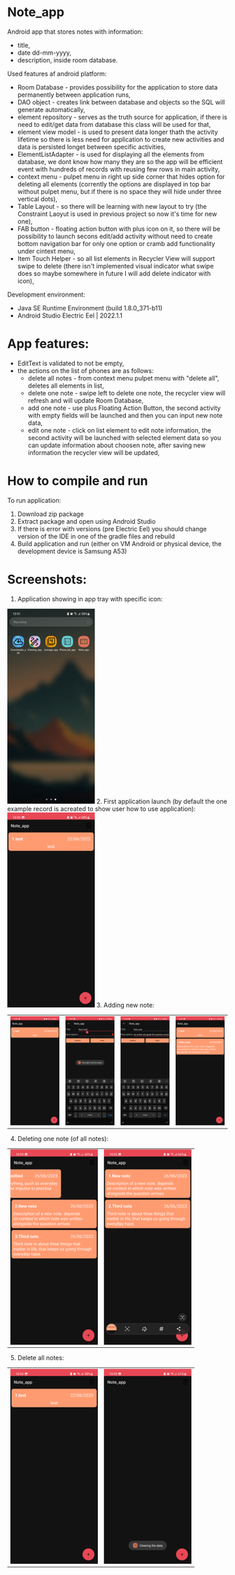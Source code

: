 # Note_app
Android app that stores notes with information:
- title,
- date dd-mm-yyyy,
- description,
inside room database.

Used features af android platform:
- Room Database - provides possibility for the application to store data permanently between application runs,
- DAO object - creates link between database and objects so the SQL will generate automatically,
- element repository - serves as the truth source for application, if there is need to edit/get data from database this class will be used for that,
- element view model - is used to present data longer thath the activity lifetime so there is less need for application to create new activities and data is persisted longet between specific activities,
- ElementListAdapter - is used for displaying all the elements from database, we dont know how many they are so the app will be efficient event with hundreds of records with reusing few rows in main activity,
- context menu - pulpet menu in right up side corner that hides option for deleting all elements (corrently the options are displayed in top bar without pulpet menu, but if there is no space they will hide under three vertical dots),
- Table Layout - so there will be learning with new layout to try (the Constraint Laoyut is used in previous project so now it's time for new one),
- FAB button - floating action button with plus icon on it, so there will be possibility to launch secons edit/add activity without need to create bottom navigation bar for only one option or cramb add functionality under cintext menu,
- Item Touch Helper - so all list elements in Recycler View will support swipe to delete (there isn't implemented visual indicator what swipe does so maybe somewhere in future I will add delete indicator with icon),

Development environment:
- Java SE Runtime Environment (build 1.8.0_371-b11)
- Android Studio Electric Eel | 2022.1.1

# App features:
- EditText is validated to not be empty,
- the actions on the list of phones are as follows:
    - delete all notes - from context menu pulpet menu with "delete all", deletes all elements in list,
    - delete one note - swipe left to delete one note, the recycler view will refresh and will update Room Database,
    - add one note - use plus Floating Action Button, the second activity with empty fields will be launched and then you can input new note data,
    - edit one note - click on list element to edit note information, the second activity will be launched with selected element data so you can update information about choosen note, after saving new information the recycler view will be updated,

# How to compile and run
To run application:
1. Download zip package
2. Extract package and open using Android Studio
3. If there is error with versions (pre Electric Eel) you should change version of the IDE in one of the gradle files and rebuild
4. Build application and run (either on VM Android or physical device, the development device is Samsung A53)

# Screenshots:
1. Application showing in app tray with specific icon:
<img src="https://github.com/RobertNeat/Note_app/blob/main/pictures_res/Screenshot_20230626_105159_One%20UI%20Home.png" width="200"/>
2. First application launch (by default the one example record is acreated to show user how to use application):
<img src="https://github.com/RobertNeat/Note_app/blob/main/pictures_res/Screenshot_20230626_105203_Note_app.png" width="200"/>
3. Adding new note:

<table>
    <tr>
        <td>    
            <img src="https://github.com/RobertNeat/Note_app/blob/main/pictures_res/Screenshot_20230626_105203_Note_app.png" width="200"/>
        </td>   
        <td>
            <img src="https://github.com/RobertNeat/Note_app/blob/main/pictures_res/Screenshot_20230626_105220_Note_app.png" width="200"/>
        </td>   
        <td>
            <img src="https://github.com/RobertNeat/Note_app/blob/main/pictures_res/Screenshot_20230626_105310_Note_app.png" width="200"/> 
        </td>   
        <td>
            <img src="https://github.com/RobertNeat/Note_app/blob/main/pictures_res/Screenshot_20230626_105313_Note_app.png" width="200"/> 
        </td>
    </tr>
</table>
        
4. Deleting one note (of all notes):

<table>
    <tr>
        <td>
            <img src="https://github.com/RobertNeat/Note_app/blob/main/pictures_res/Screenshot_20230626_105508_Note_app.png" width="200"/>
        </td>
        <td>
            <img src="https://github.com/RobertNeat/Note_app/blob/main/pictures_res/Screenshot_20230626_105511_Note_app.png" width="200"/>
        </td>  
    </td>
</table>


5. Delete all notes:
<table>
    <tr>
        <td>
            <img src="https://github.com/RobertNeat/Note_app/blob/main/pictures_res/Screenshot_20230626_105203_Note_app.png" width="200"/>
        </td>      
        <td>
            <img src="https://github.com/RobertNeat/Note_app/blob/main/pictures_res/Screenshot_20230626_105535_Note_app.png" width="200"/>
        </td>
    </tr>
</table>
